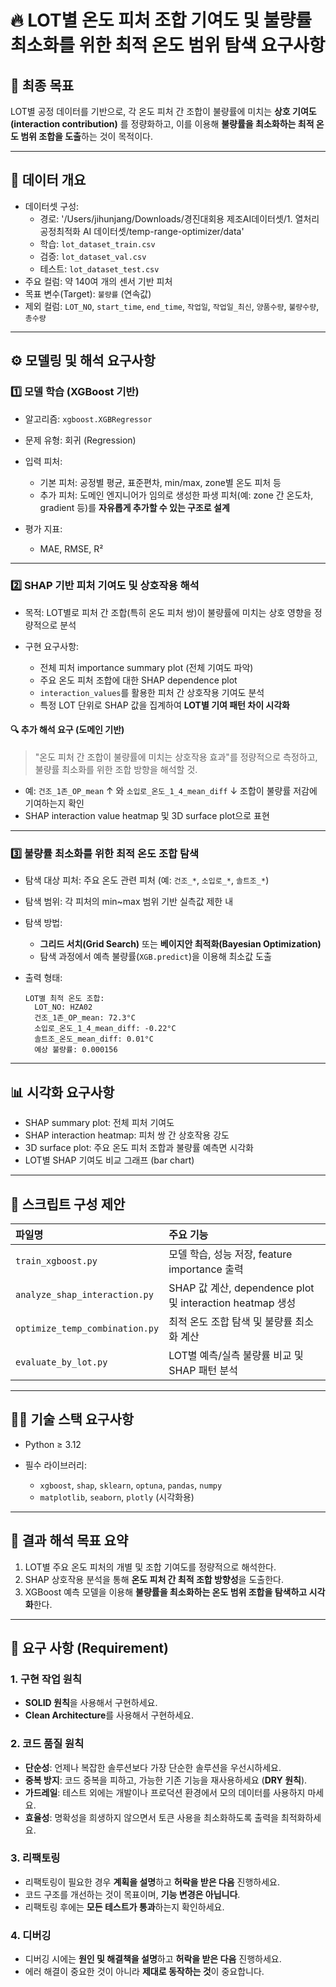 # 🔥 LOT별 온도 피처 조합 기여도 및 불량률 최소화를 위한 최적 온도 범위 탐색 요구사항

## 🎯 **최종 목표**

LOT별 공정 데이터를 기반으로, 각 온도 피처 간 조합이 불량률에 미치는 **상호 기여도(interaction contribution)** 를 정량화하고, 이를 이용해 **불량률을 최소화하는 최적 온도 범위 조합을 도출**하는 것이 목적이다.

---

## 📂 **데이터 개요**

* 데이터셋 구성:
  * 경로: '/Users/jihunjang/Downloads/경진대회용 제조AI데이터셋/1. 열처리 공정최적화 AI 데이터셋/temp-range-optimizer/data'
  * 학습: `lot_dataset_train.csv`
  * 검증: `lot_dataset_val.csv`
  * 테스트: `lot_dataset_test.csv`
* 주요 컬럼: 약 140여 개의 센서 기반 피처
* 목표 변수(Target): `불량률` (연속값)
* 제외 컬럼: `LOT_NO`, `start_time`, `end_time`, `작업일`, `작업일_최신`, `양품수량`, `불량수량`, `총수량`

---

## ⚙️ **모델링 및 해석 요구사항**

### 1️⃣ 모델 학습 (XGBoost 기반)

* 알고리즘: `xgboost.XGBRegressor`
* 문제 유형: 회귀 (Regression)
* 입력 피처:

  * 기본 피처: 공정별 평균, 표준편차, min/max, zone별 온도 피처 등
  * 추가 피처: 도메인 엔지니어가 임의로 생성한 파생 피처(예: zone 간 온도차, gradient 등)를 **자유롭게 추가할 수 있는 구조로 설계**
* 평가 지표:

  * MAE, RMSE, R²

---

### 2️⃣ SHAP 기반 피처 기여도 및 상호작용 해석

* 목적: LOT별로 피처 간 조합(특히 온도 피처 쌍)이 불량률에 미치는 상호 영향을 정량적으로 분석
* 구현 요구사항:

  * 전체 피처 importance summary plot (전체 기여도 파악)
  * 주요 온도 피처 조합에 대한 SHAP dependence plot
  * `interaction_values`를 활용한 피처 간 상호작용 기여도 분석
  * 특정 LOT 단위로 SHAP 값을 집계하여 **LOT별 기여 패턴 차이 시각화**

#### 🔍 추가 해석 요구 (도메인 기반)

> "온도 피처 간 조합이 불량률에 미치는 상호작용 효과"를 정량적으로 측정하고, 불량률 최소화를 위한 조합 방향을 해석할 것.

* 예: `건조_1존_OP_mean` ↑ 와 `소입로_온도_1_4_mean_diff` ↓ 조합이 불량률 저감에 기여하는지 확인
* SHAP interaction value heatmap 및 3D surface plot으로 표현

---

### 3️⃣ 불량률 최소화를 위한 최적 온도 조합 탐색

* 탐색 대상 피처: 주요 온도 관련 피처 (예: `건조_*`, `소입로_*`, `솔트조_*`)
* 탐색 범위: 각 피처의 min~max 범위 기반 실측값 제한 내
* 탐색 방법:

  * **그리드 서치(Grid Search)** 또는 **베이지안 최적화(Bayesian Optimization)**
  * 탐색 과정에서 예측 불량률(`XGB.predict`)을 이용해 최소값 도출
* 출력 형태:

  ```
  LOT별 최적 온도 조합:
    LOT_NO: HZA02
    건조_1존_OP_mean: 72.3°C
    소입로_온도_1_4_mean_diff: -0.22°C
    솔트조_온도_mean_diff: 0.01°C
    예상 불량률: 0.000156
  ```

---

## 📊 **시각화 요구사항**

* SHAP summary plot: 전체 피처 기여도
* SHAP interaction heatmap: 피처 쌍 간 상호작용 강도
* 3D surface plot: 주요 온도 피처 조합과 불량률 예측면 시각화
* LOT별 SHAP 기여도 비교 그래프 (bar chart)

---

## 🧩 **스크립트 구성 제안**

| 파일명                            | 주요 기능                                               |
| :----------------------------- | :-------------------------------------------------- |
| `train_xgboost.py`             | 모델 학습, 성능 저장, feature importance 출력                 |
| `analyze_shap_interaction.py`  | SHAP 값 계산, dependence plot 및 interaction heatmap 생성 |
| `optimize_temp_combination.py` | 최적 온도 조합 탐색 및 불량률 최소화 계산                            |
| `evaluate_by_lot.py`           | LOT별 예측/실측 불량률 비교 및 SHAP 패턴 분석                      |

---

## 🧑‍💻 **기술 스택 요구사항**

* Python ≥ 3.12
* 필수 라이브러리:

  * `xgboost`, `shap`, `sklearn`, `optuna`, `pandas`, `numpy`
  * `matplotlib`, `seaborn`, `plotly` (시각화용)

---

## 🧠 **결과 해석 목표 요약**

1. LOT별 주요 온도 피처의 개별 및 조합 기여도를 정량적으로 해석한다.
2. SHAP 상호작용 분석을 통해 **온도 피처 간 최적 조합 방향성**을 도출한다.
3. XGBoost 예측 모델을 이용해 **불량률을 최소화하는 온도 범위 조합을 탐색하고 시각화**한다.

---

## 📐 요구 사항 (Requirement)

### 1. 구현 작업 원칙

* **SOLID 원칙**을 사용해서 구현하세요.
* **Clean Architecture**를 사용해서 구현하세요.

### 2. 코드 품질 원칙

* **단순성**: 언제나 복잡한 솔루션보다 가장 단순한 솔루션을 우선시하세요.
* **중복 방지**: 코드 중복을 피하고, 가능한 기존 기능을 재사용하세요 (**DRY 원칙**).
* **가드레일**: 테스트 외에는 개발이나 프로덕션 환경에서 모의 데이터를 사용하지 마세요.
* **효율성**: 명확성을 희생하지 않으면서 토큰 사용을 최소화하도록 출력을 최적화하세요.

### 3. 리팩토링

* 리팩토링이 필요한 경우 **계획을 설명**하고 **허락을 받은 다음** 진행하세요.
* 코드 구조를 개선하는 것이 목표이며, **기능 변경은 아닙니다**.
* 리팩토링 후에는 **모든 테스트가 통과**하는지 확인하세요.

### 4. 디버깅

* 디버깅 시에는 **원인 및 해결책을 설명**하고 **허락을 받은 다음** 진행하세요.
* 에러 해결이 중요한 것이 아니라 **제대로 동작하는 것**이 중요합니다.
